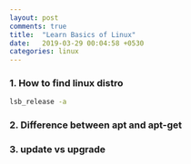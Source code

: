 ```yaml
---
layout: post
comments: true
title:  "Learn Basics of Linux"
date:   2019-03-29 00:04:58 +0530
categories: linux
---
```


### 1. How to find linux distro
```bash
lsb_release -a
```

### 2. Difference between apt and apt-get


### 3. update vs upgrade

